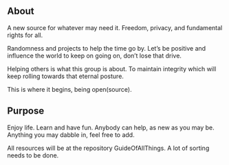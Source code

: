 ## About
A new source for whatever may need it. Freedom, privacy, and fundamental rights for all.

Randomness and projects to help the time go by. Let’s be positive and influence the world to keep on going on, don’t lose that drive.

Helping others is what this group is about. To maintain integrity which will keep rolling towards that eternal posture.

This is where it begins, being open(source).

## Purpose
Enjoy life. Learn and have fun.
Anybody can help, as new as you may be.
Anything you may dabble in, feel free to add.

All resources will be at the repository GuideOfAllThings.
A lot of sorting needs to be done.

